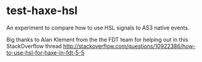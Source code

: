 test-haxe-hsl
=============

An experiment to compare how to use HSL signals to AS3 native events.

Big thanks to Alan Klement from the the FDT team for helping out in this StackOverflow thread http://stackoverflow.com/questions/10922386/how-to-use-hsl-for-haxe-in-fdt-5-5